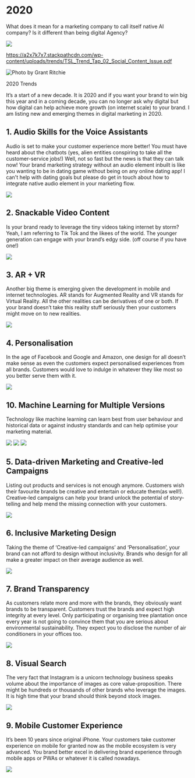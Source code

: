 # 2020
What does it mean for a marketing company to call itself native AI company? 
Is it different than being digital Agency?



![](https://paper-attachments.dropbox.com/s_10677F0323F1B54867B7F2535F8BA94505A086064AC424885850B6A5AE6B73B2_1578997964457_10214352-143882798_24-s5-121464857_22-s5-v1.png)


https://a2x7k7x7.stackpathcdn.com/wp-content/uploads/trends/TSL_Trend_Tap_02_Social_Content_Issue.pdf



![Photo by Grant Ritchie](https://images.unsplash.com/photo-1543512214-318c7553f230?ixlib=rb-1.2.1&ixid=eyJhcHBfaWQiOjI2NzI5fQ)


2020 Trends 

It’s a start of a new decade. It is 2020 and if you want your brand to win big this year and in a coming decade, you can no longer ask why digital but how digital can help achieve more growth (on internet scale) to your brand. I am listing new and emerging themes in digital marketing in 2020.

## 1. Audio Skills for the Voice Assistants

Audio is set to make your customer experience more better! You must have heard about the chatbots (yes, alien entities conspiring to take all the customer-service jobs!) Well, not so fast but the news is that they can talk now! 
Your brand marketing strategy without an audio element inbuilt is like you wanting to be in dating game without being on any online dating app! I can't help with dating goals but please do get in touch about how to integrate native audio element in your marketing flow.

![](https://paper-attachments.dropbox.com/s_10677F0323F1B54867B7F2535F8BA94505A086064AC424885850B6A5AE6B73B2_1580123203958_download-3.png)



## 2. Snackable Video Content

Is your brand ready to leverage the tiny videos taking internet by storm? Yeah, I am referring to Tik Tok and the likees of the world. The younger generation can engage with your brand’s edgy side. (off course if you have one!)

![](https://paper-attachments.dropbox.com/s_10677F0323F1B54867B7F2535F8BA94505A086064AC424885850B6A5AE6B73B2_1580123113765_download.png)



## 3. AR + VR

Another big theme is emerging given the development in mobile and internet technologies. AR stands for Augmented Reality and VR stands for Virtual Reality. All the other realities can be derivatives of one or both. If your brand doesn’t take this reality stuff seriously then your customers might move on to new realities. 

![](https://paper-attachments.dropbox.com/s_10677F0323F1B54867B7F2535F8BA94505A086064AC424885850B6A5AE6B73B2_1580964829251_download-5.png)

## 4. Personalisation 

In the age of Facebook and Google and Amazon, one design for all doesn’t make sense as even the customers expect personalised experiences from all brands. Customers would love to indulge in whatever they like most so you better serve them with it. 

![](https://paper-attachments.dropbox.com/s_10677F0323F1B54867B7F2535F8BA94505A086064AC424885850B6A5AE6B73B2_1580901835981_download-2.png)

## 10. Machine Learning for Multiple Versions

Technology like machine learning can learn best from user behaviour and historical data or against industry standards and can help optimise your marketing material. 

![](https://paper-attachments.dropbox.com/s_10677F0323F1B54867B7F2535F8BA94505A086064AC424885850B6A5AE6B73B2_1580123134469_download-6.png)
![](https://paper-attachments.dropbox.com/s_10677F0323F1B54867B7F2535F8BA94505A086064AC424885850B6A5AE6B73B2_1580123134518_download-5.png)
![](https://paper-attachments.dropbox.com/s_10677F0323F1B54867B7F2535F8BA94505A086064AC424885850B6A5AE6B73B2_1580123134582_download-4.png)

## 5. Data-driven Marketing and Creative-led Campaigns

Listing out products and services is not enough anymore. Customers wish their favourite brands be creative and entertain or educate them(as well!). Creative-led campaigns can help your brand unlock the potential of story-telling and help mend the missing connection with your customers. 

![](https://paper-attachments.dropbox.com/s_10677F0323F1B54867B7F2535F8BA94505A086064AC424885850B6A5AE6B73B2_1580992065329_download-12.png)

## 6. Inclusive Marketing Design

Taking the theme of ‘Creative-led campaigns’ and ‘Personalisation’, your brand can not afford to design without inclusivity. Brands who design for all make a greater impact on their average audience as well. 

![](https://paper-attachments.dropbox.com/s_10677F0323F1B54867B7F2535F8BA94505A086064AC424885850B6A5AE6B73B2_1580992096006_download-10.png)

## 7. Brand Transparency

As customers relate more and more with the brands, they obviously want brands to be transparent. Customers trust the brands and expect high integrity at every level. Only participating or organising tree plantation once every year is not going to convince them that you are serious about environmental sustainability. They expect you to disclose the number of air conditioners in your offices too. 

![](https://paper-attachments.dropbox.com/s_10677F0323F1B54867B7F2535F8BA94505A086064AC424885850B6A5AE6B73B2_1580974002699_download-7.png)



## 8. Visual Search

The very fact that Instagram is a unicorn technology business speaks volume about the importance of images as core value-proposition. There might be hundreds or thousands of other brands who leverage the images. It is high time that your brand should think beyond stock images. 

![](https://paper-attachments.dropbox.com/s_10677F0323F1B54867B7F2535F8BA94505A086064AC424885850B6A5AE6B73B2_1580992079540_download-11.png)



## 9. Mobile Customer Experience

It’s been 10 years since original iPhone. Your customers take customer experience on mobile for granted now as the mobile ecosystem is very advanced. You brand better excel in delivering brand experience through mobile apps or PWAs or whatever it is called nowadays. 

![](https://paper-attachments.dropbox.com/s_10677F0323F1B54867B7F2535F8BA94505A086064AC424885850B6A5AE6B73B2_1580968108162_download-6.png)



## 

